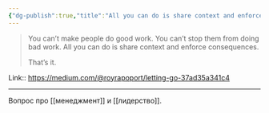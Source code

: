 ```yaml
---
{"dg-publish":true,"title":"All you can do is share context and enforce consequences.","tags":["quotes"],"date":"2023-04-29T18:19:05+04:00","modified_at":"2023-04-29T18:19:44+04:00","alias":"All you can do is share context and enforce consequences.","permalink":"/quotes/202304291819/","dgPassFrontmatter":true}
---
```



> You can’t make people do good work. You can’t stop them from doing bad work. All you can do is share context and enforce consequences.
> 
> That’s it.

Link:: https://medium.com/@royrapoport/letting-go-37ad35a341c4

---

Вопрос про [[менеджмент]] и [[лидерство]].
